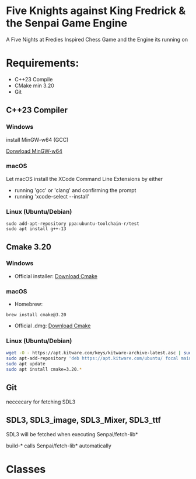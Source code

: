 # Five Knights against King Fredrick & the Senpai Game Engine

A Five Nights at Fredies Inspired Chess Game and the Engine its running on

# Requirements:

- C++23 Compile
- CMake min 3.20
- Git

## C++23 Compiler

### Windows

install MinGW-w64 (GCC)

[Donwload MinGW-w64](https://code.visualstudio.com/docs/cpp/config-mingw)

### macOS

Let macOS install the XCode Command Line Extensions by either
- running 'gcc' or 'clang' and confirming the prompt
- running 'xcode-select --install'

### Linux (Ubuntu/Debian)
```
sudo add-apt-repository ppa:ubuntu-toolchain-r/test
sudo apt install g++-13
```

## Cmake 3.20

### Windows

- Official installer: [Download Cmake](https://cmake.org/download/#latest)

   

### macOS
   - Homebrew: 
   ```
   brew install cmake@3.20
   ```
   - Official .dmg: [Download Cmake](https://cmake.org/files/v3.20/cmake-3.20.0-macos-universal.dmg)


### Linux (Ubuntu/Debian)

```bash
wget -O - https://apt.kitware.com/keys/kitware-archive-latest.asc | sudo apt-key add -
sudo apt-add-repository 'deb https://apt.kitware.com/ubuntu/ focal main'
sudo apt update
sudo apt install cmake=3.20.*
```

## Git

neccecary for fetching SDL3

## SDL3, SDL3_image, SDL3_Mixer, SDL3_ttf

SDL3 will be fetched when executing Senpai/fetch-lib*

build-* calls Senpai/fetch-lib* automatically

# Classes